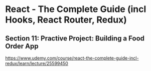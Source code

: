 # React - The Complete Guide (incl Hooks, React Router, Redux)

## Section 11: Practive Project: Building a Food Order App

https://www.udemy.com/course/react-the-complete-guide-incl-redux/learn/lecture/25599450
